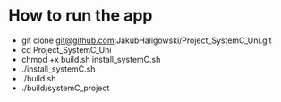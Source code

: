# How to run the app
- git clone git@github.com:JakubHaligowski/Project_SystemC_Uni.git
- cd  Project_SystemC_Uni
- chmod +x build.sh install_systemC.sh
- ./install_systemC.sh
- ./build.sh
- ./build/systemC_project